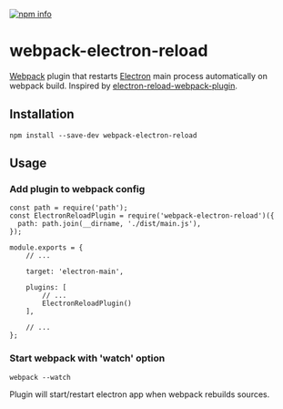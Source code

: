 [npm_img]: https://img.shields.io/npm/v/webpack-electron-reload.svg?style=flat-square
[npm_site]: https://www.npmjs.org/package/webpack-electron-reload

[![npm info][npm_img]][npm_site]

# webpack-electron-reload
[Webpack](https://webpack.js.org/) plugin that restarts [Electron](https://electronjs.org/) main process automatically on webpack build. Inspired by [electron-reload-webpack-plugin](https://github.com/O4epegb/electron-reload-webpack-plugin).

## Installation
```
npm install --save-dev webpack-electron-reload
```

## Usage

### Add plugin to webpack config

```
const path = require('path');
const ElectronReloadPlugin = require('webpack-electron-reload')({
  path: path.join(__dirname, './dist/main.js'),
});

module.exports = {
    // ...

    target: 'electron-main',

    plugins: [
        // ...
        ElectronReloadPlugin()
    ],

    // ...
};
```

### Start webpack with 'watch' option
```
webpack --watch
```

Plugin will start/restart electron app when webpack rebuilds sources.
